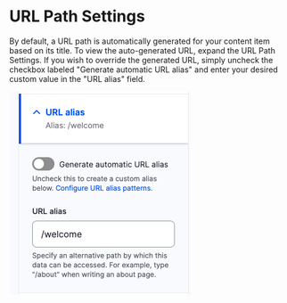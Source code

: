 # URL Path Settings

By default, a URL path is automatically generated for your content item based on its title. To view the auto-generated URL, expand the URL Path Settings. If you wish to override the generated URL, simply uncheck the checkbox labeled "Generate automatic URL alias" and enter your desired custom value in the "URL alias" field.

![](<../../.gitbook/assets/Screen Shot 2023-05-24 at 12.53.15 PM.png>)
